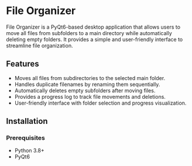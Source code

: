 # File Organizer

File Organizer is a PyQt6-based desktop application that allows users to move all files from subfolders to a main directory while automatically deleting empty folders. It provides a simple and user-friendly interface to streamline file organization.

## Features
- Moves all files from subdirectories to the selected main folder.
- Handles duplicate filenames by renaming them sequentially.
- Automatically deletes empty subfolders after moving files.
- Provides a progress log to track file movements and deletions.
- User-friendly interface with folder selection and progress visualization.

## Installation

### Prerequisites
- Python 3.8+
- PyQt6

